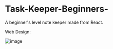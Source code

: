 # Task-Keeper-Beginners-
A beginner's level note keeper made from React.

Web Design:

![image](https://user-images.githubusercontent.com/96918798/193074477-8f4add4e-bee4-4405-9043-25fff6f8f115.png)



